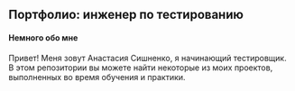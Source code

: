 <h2>Портфолио: инженер по тестированию</h2>
<h4>Немного обо мне</h4>
Привет! Меня зовут Анастасия Сишненко, я начинающий тестировщик.
В этом репозитории вы можете найти некоторые из моих проектов, выполненных во время обучения и практики.
